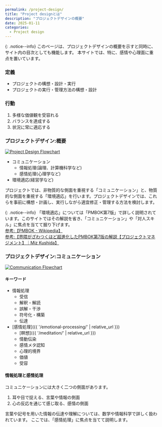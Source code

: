 ```yaml
---
permalink: /project-design/
title: "Project designとは"
description: "プロジェクトデザインの概要"
date: 2025-01-11
categories:
  - Project design
---
```


<!-- * TOC
{:toc} -->

<!-- ## プロジェクトデザインとは -->

{: .notice--info}
このページは、プロジェクトデザインの概要を示すと同時に、サイト内の目次としても機能します。
本サイトでは、特に、感情や心理面に重点を置いています。

### 定義

* プロジェクトの構想・設計・実行  
* プロジェクトの実行・管理方法の構想・設計  

### 行動

1. 多様な価値観を受容れる
1. バランスを達成する
1. 状況に常に適応する

### プロジェクトデザイン:概要

[![Project Design Flowchart](../assets/images/PDFlow.jpg)](../assets/images/PDFlow.jpg)

<!-- ![Project Design Flowchart](../assets/images/PDFlow.avif.jpg) -->

* コミュニケーション  
  * 情報処理(論理、計算機科学など)
  * 感情処理(心理学など)
* 環境適応(経営学など)

プロジェクトでは、非物質的な側面を重視する「コミュニケーション」と、物質的な側面を重視する「環境適応」を行います。プロジェクトデザインでは、これらを事前に構想・計画し、実行しながら適宜修正・管理する方法を検討します。

{: .notice--info}
「環境適応」については「PMBOK第7版」で詳しく説明されています。このサイトではその解説を省き、「コミュニケーション」や「対人スキル」に焦点を当てて掘り下げます。  
[参考:【PMBOK - Wikipedia】](https://ja.wikipedia.org/wiki/PMBOK)  
[参考:【界隈がざわつくほど超進化したPMBOK第7版の解説【プロジェクトマネジメント】｜Miz Kushida】](https://note.com/miz_kushida/n/n103a7da460c5)

### プロジェクトデザイン:コミュニケーション

[![Communication Flowchart](../assets/images/PDComFlow.jpg)](../assets/images/PDComFlow.pg)

<!-- <img src="../assets/img/PD&ComFlow.avif.jpg" alt="Communication Flowchart: Key Points of My Methodology"> -->

#### キーワード

* 情報処理
  * 受信
  * 解釈・解読
  * 誤解・干渉
  * 符号化・構築
  * 伝達
* [感情処理]({{ '/emotional-processing/' | relative_url }})
  * [瞑想]({{ '/meditation/' | relative_url }})
  * 情動伝染
  * 感情メタ認知
  * 心理的境界
  * 価値
  * 受容

#### 情報処理と感情処理

コミュニケーションには大きく二つの側面があります。  

1. 耳や目で捉える、言葉や情報の側面
2. 心の反応を通じて感じ取る、感情の側面

言葉や記号を用いた情報の伝達や理解については、数学や情報科学で詳しく扱われています。
ここでは、「感情処理」に焦点を当てて説明します。
